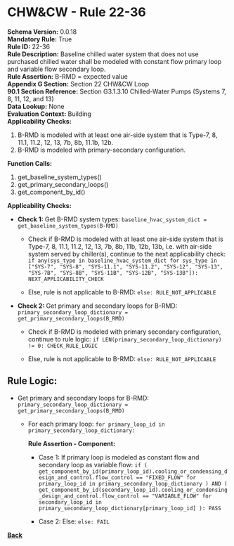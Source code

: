 
# CHW&CW - Rule 22-36  

**Schema Version:** 0.0.18    
**Mandatory Rule:** True  
**Rule ID:** 22-36  
**Rule Description:** Baseline chilled water system that does not use purchased chilled water shall be modeled with constant flow primary loop and variable flow secondary loop.  
**Rule Assertion:** B-RMD = expected value  
**Appendix G Section:** Section 22 CHW&CW Loop  
**90.1 Section Reference:** Section G3.1.3.10 Chilled-Water Pumps (Systems 7, 8, 11, 12, and 13)  
**Data Lookup:** None  
**Evaluation Context:** Building  
**Applicability Checks:**  

1. B-RMD is modeled with at least one air-side system that is Type-7, 8, 11.1, 11.2, 12, 13, 7b, 8b, 11.1b, 12b.
2. B-RMD is modeled with primary-secondary configuration.

**Function Calls:**  

1. get_baseline_system_types()
2. get_primary_secondary_loops()
3. get_component_by_id()

**Applicability Checks:**  

- **Check 1:** Get B-RMD system types: `baseline_hvac_system_dict = get_baseline_system_types(B-RMD)`

  - Check if B-RMD is modeled with at least one air-side system that is Type-7, 8, 11.1, 11.2, 12, 13, 7b, 8b, 11b, 12b, 13b, i.e. with air-side system served by chiller(s), continue to the next applicability check: `if any(sys_type in baseline_hvac_system_dict for sys_type in ["SYS-7", "SYS-8", "SYS-11.1", "SYS-11.2", "SYS-12", "SYS-13", "SYS-7B", "SYS-8B", "SYS-11B", "SYS-12B", "SYS-13B"]): NEXT_APPLICABILITY_CHECK`

  - Else, rule is not applicable to B-RMD: `else: RULE_NOT_APPLICABLE`

- **Check 2:** Get primary and secondary loops for B-RMD: `primary_secondary_loop_dictionary = get_primary_secondary_loops(B_RMD)`

  - Check if B-RMD is modeled with primary secondary configuration, continue to rule logic: `if LEN(primary_secondary_loop_dictionary) != 0: CHECK_RULE_LOGIC`

  - Else, rule is not applicable to B-RMD: `else: RULE_NOT_APPLICABLE`

## Rule Logic:  

- Get primary and secondary loops for B-RMD: `primary_secondary_loop_dictionary = get_primary_secondary_loops(B_RMD)`

  - For each primary loop: `for primary_loop_id in primary_secondary_loop_dictionary:`

    **Rule Assertion - Component:**

    - Case 1: If primary loop is modeled as constant flow and secondary loop as variable flow: `if ( get_component_by_id(primary_loop_id).cooling_or_condensing_design_and_control.flow_control == "FIXED_FLOW" for primary_loop_id in primary_secondary_loop_dictionary ) AND ( get_component_by_id(secondary_loop_id).cooling_or_condensing_design_and_control.flow_control == "VARIABLE_FLOW" for secondary_loop_id in primary_secondary_loop_dictionary[primary_loop_id] ): PASS`

    - Case 2: Else: `else: FAIL`

**[Back](../_toc.md)**
